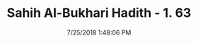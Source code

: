 ---
title        : "Sahih Al-Bukhari Hadith - 1. 63"
date         : 7/25/2018 1:48:06 PM
draft        : false
type         : "hadith"
layout       : "hadith"
BookCode     : "SHB"
VolumeNumber : "1"
HadithNumber : "63"
categories  :  ["Knowledge-The rules of the science of Hadith"]
tags  :  ["Anas bin Malik"]
---